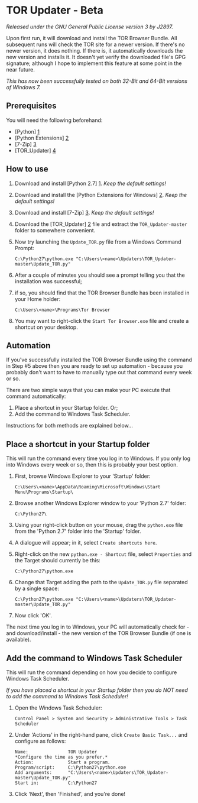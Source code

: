 TOR Updater - Beta
===================

*Released under the GNU General Public License version 3 by J2897.*

Upon first run, it will download and install the TOR Browser Bundle. All subsequent runs will check the TOR site for a newer version. If there's no newer version, it does nothing. If there is, it automatically downloads the new version and installs it. It doesn't yet verify the downloaded file's GPG signature; although I hope to implement this feature at some point in the near future.

*This has now been successfully tested on both 32-Bit and 64-Bit versions of Windows 7.*

Prerequisites
-------------

You will need the following beforehand:

* [Python] [1]
* [Python Extensions] [2]
* [7-Zip] [3]
* [TOR_Updater] [4]

How to use
----------

1.	Download and install [Python 2.7] [1]. *Keep the default settings!*

2.	Download and install the [Python Extensions for Windows] [2]. *Keep the default settings!*

3.	Download and install [7-Zip] [3]. *Keep the default settings!*

4.	Download the [TOR_Updater] [2] file and extract the `TOR_Updater-master` folder to somewhere convenient.

5.	Now try launching the `Update_TOR.py` file from a Windows Command Prompt:

		C:\Python27\python.exe "C:\Users\<name>\Updaters\TOR_Updater-master\Update_TOR.py"

6.	After a couple of minutes you should see a prompt telling you that the installation was successful;

7.	if so, you should find that the TOR Browser Bundle has been installed in your Home holder:

		C:\Users\<name>\Programs\Tor Browser

8. You may want to right-click the `Start Tor Browser.exe` file and create a shortcut on your desktop.

Automation
----------

If you've successfully installed the TOR Browser Bundle using the command in Step #5 above then you are ready to set up automation - because you probably don't want to have to manually type out that command every week or so.

There are two simple ways that you can make your PC execute that command automatically:

1.	Place a shortcut in your Startup folder. Or;
2.	Add the command to Windows Task Scheduler.

Instructions for both methods are explained below...

Place a shortcut in your Startup folder
----------------------------------------

This will run the command every time you log in to Windows. If you only log into Windows every week or so, then this is probably your best option.

1.	First, browse Windows Explorer to your 'Startup' folder:

		C:\Users\<name>\AppData\Roaming\Microsoft\Windows\Start Menu\Programs\Startup\

2.	Browse another Windows Explorer window to your 'Python 2.7' folder:

		C:\Python27\

3.	Using your right-click button on your mouse, drag the `python.exe` file from the 'Python 2.7' folder into the 'Startup' folder.

4.	A dialogue will appear; in it, select `Create shortcuts here`.

5.	Right-click on the new `python.exe - Shortcut` file, select `Properties` and the Target should currently be this:

		C:\Python27\python.exe

6.	Change that Target adding the path to the `Update_TOR.py` file separated by a single space:

		C:\Python27\python.exe "C:\Users\<name>\Updaters\TOR_Updater-master\Update_TOR.py"

7.	Now click 'OK'.

The next time you log in to Windows, your PC will automatically check for - and download/install - the new version of the TOR Browser Bundle (if one is available).

Add the command to Windows Task Scheduler
-----------------------------------------

This will run the command depending on how you decide to configure Windows Task Scheduler.

*If you have placed a shortcut in your Startup folder then you do NOT need to add the command to Windows Task Scheduler!*

1.	Open the Windows Task Scheduler:

		Control Panel > System and Security > Administrative Tools > Task Scheduler

2.	Under 'Actions' in the right-hand pane, click `Create Basic Task...` and configure as follows:

		Name:				TOR Updater
		*Configure the time as you prefer.*
		Action:				Start a program.
		Program/script:		C:\Python27\python.exe
		Add arguments:		"C:\Users\<name>\Updaters\TOR_Updater-master\Update_TOR.py"
		Start in:			C:\Python27

3. Click 'Next', then 'Finished', and you're done!

   [1]: http://www.python.org/ftp/python/2.7/python-2.7.msi
   [2]: http://sourceforge.net/projects/pywin32/files/pywin32/Build%20218/pywin32-218.win32-py2.7.exe
   [3]: http://dl.7-zip.org/7z925.exe
   [4]: https://github.com/J2897/TOR_Updater/archive/master.zip
